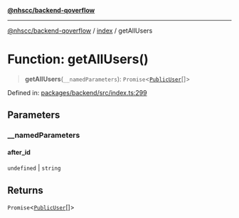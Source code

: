 [**@nhscc/backend-qoverflow**](../../README.md)

***

[@nhscc/backend-qoverflow](../../README.md) / [index](../README.md) / getAllUsers

# Function: getAllUsers()

> **getAllUsers**(`__namedParameters`): `Promise`\<[`PublicUser`](../../db/type-aliases/PublicUser.md)[]\>

Defined in: [packages/backend/src/index.ts:299](https://github.com/nhscc/qoverflow.api.hscc.bdpa.org/blob/b629239838bf73900bba2996b8dcfbc432755e21/packages/backend/src/index.ts#L299)

## Parameters

### \_\_namedParameters

#### after_id

`undefined` \| `string`

## Returns

`Promise`\<[`PublicUser`](../../db/type-aliases/PublicUser.md)[]\>
